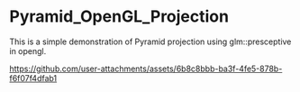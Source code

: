 # Pyramid_OpenGL_Projection
This is a simple demonstration of Pyramid projection using glm::presceptive in opengl.


https://github.com/user-attachments/assets/6b8c8bbb-ba3f-4fe5-878b-f6f07f4dfab1

